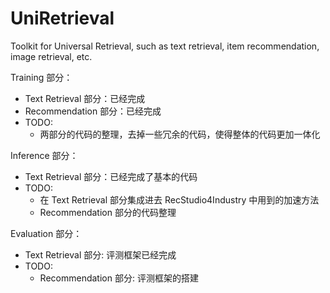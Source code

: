 # UniRetrieval
Toolkit for Universal Retrieval, such as text retrieval, item recommendation, image retrieval, etc.


Training 部分：
- Text Retrieval 部分：已经完成
- Recommendation 部分：已经完成
- TODO: 
    - 两部分的代码的整理，去掉一些冗余的代码，使得整体的代码更加一体化

Inference 部分：
- Text Retrieval 部分：已经完成了基本的代码
- TODO:
    - 在 Text Retrieval 部分集成进去 RecStudio4Industry 中用到的加速方法
    - Recommendation 部分的代码整理

Evaluation 部分：
- Text Retrieval 部分: 评测框架已经完成
- TODO:
    - Recommendation 部分: 评测框架的搭建
